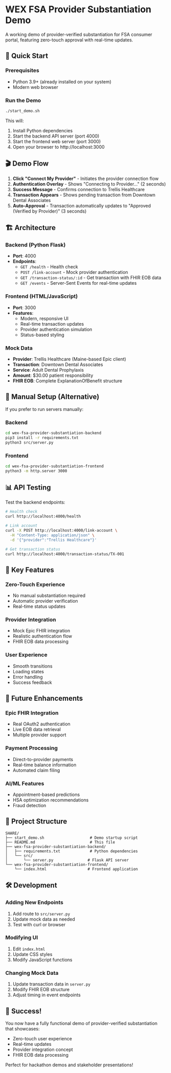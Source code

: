 # WEX FSA Provider Substantiation Demo

A working demo of provider-verified substantiation for FSA consumer portal, featuring zero-touch approval with real-time updates.

## 🚀 Quick Start

### Prerequisites
- Python 3.9+ (already installed on your system)
- Modern web browser

### Run the Demo
```bash
./start_demo.sh
```

This will:
1. Install Python dependencies
2. Start the backend API server (port 4000)
3. Start the frontend web server (port 3000)
4. Open your browser to http://localhost:3000

## 🎬 Demo Flow

1. **Click "Connect My Provider"** - Initiates the provider connection flow
2. **Authentication Overlay** - Shows "Connecting to Provider..." (2 seconds)
3. **Success Message** - Confirms connection to Trellis Healthcare
4. **Transaction Appears** - Shows pending transaction from Downtown Dental Associates
5. **Auto-Approval** - Transaction automatically updates to "Approved (Verified by Provider)" (3 seconds)

## 🏗️ Architecture

### Backend (Python Flask)
- **Port**: 4000
- **Endpoints**:
  - `GET /health` - Health check
  - `POST /link-account` - Mock provider authentication
  - `GET /transaction-status/:id` - Get transaction with FHIR EOB data
  - `GET /events` - Server-Sent Events for real-time updates

### Frontend (HTML/JavaScript)
- **Port**: 3000
- **Features**:
  - Modern, responsive UI
  - Real-time transaction updates
  - Provider authentication simulation
  - Status-based styling

### Mock Data
- **Provider**: Trellis Healthcare (Maine-based Epic client)
- **Transaction**: Downtown Dental Associates
- **Service**: Adult Dental Prophylaxis
- **Amount**: $30.00 patient responsibility
- **FHIR EOB**: Complete ExplanationOfBenefit structure

## 🔧 Manual Setup (Alternative)

If you prefer to run servers manually:

### Backend
```bash
cd wex-fsa-provider-substantiation-backend
pip3 install -r requirements.txt
python3 src/server.py
```

### Frontend
```bash
cd wex-fsa-provider-substantiation-frontend
python3 -m http.server 3000
```

## 📊 API Testing

Test the backend endpoints:

```bash
# Health check
curl http://localhost:4000/health

# Link account
curl -X POST http://localhost:4000/link-account \
  -H "Content-Type: application/json" \
  -d '{"provider":"Trellis Healthcare"}'

# Get transaction status
curl http://localhost:4000/transaction-status/TX-001
```

## 🎯 Key Features

### Zero-Touch Experience
- No manual substantiation required
- Automatic provider verification
- Real-time status updates

### Provider Integration
- Mock Epic FHIR integration
- Realistic authentication flow
- FHIR EOB data processing

### User Experience
- Smooth transitions
- Loading states
- Error handling
- Success feedback

## 🔮 Future Enhancements

### Epic FHIR Integration
- Real OAuth2 authentication
- Live EOB data retrieval
- Multiple provider support

### Payment Processing
- Direct-to-provider payments
- Real-time balance information
- Automated claim filing

### AI/ML Features
- Appointment-based predictions
- HSA optimization recommendations
- Fraud detection

## 📁 Project Structure

```
SHARE/
├── start_demo.sh                    # Demo startup script
├── README.md                        # This file
├── wex-fsa-provider-substantiation-backend/
│   ├── requirements.txt             # Python dependencies
│   └── src/
│       └── server.py               # Flask API server
└── wex-fsa-provider-substantiation-frontend/
    └── index.html                  # Frontend application
```

## 🛠️ Development

### Adding New Endpoints
1. Add route to `src/server.py`
2. Update mock data as needed
3. Test with curl or browser

### Modifying UI
1. Edit `index.html`
2. Update CSS styles
3. Modify JavaScript functions

### Changing Mock Data
1. Update transaction data in `server.py`
2. Modify FHIR EOB structure
3. Adjust timing in event endpoints

## 🎉 Success!

You now have a fully functional demo of provider-verified substantiation that showcases:
- Zero-touch user experience
- Real-time updates
- Provider integration concept
- FHIR EOB data processing

Perfect for hackathon demos and stakeholder presentations!
